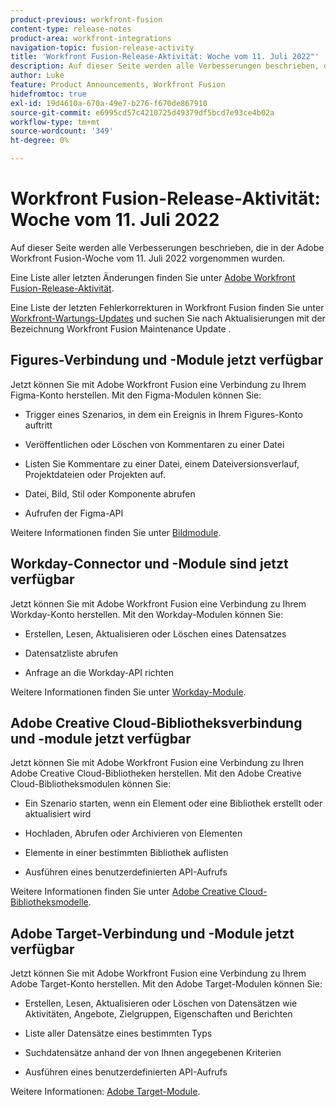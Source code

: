 ```yaml
---
product-previous: workfront-fusion
content-type: release-notes
product-area: workfront-integrations
navigation-topic: fusion-release-activity
title: 'Workfront Fusion-Release-Aktivität: Woche vom 11. Juli 2022"'
description: Auf dieser Seite werden alle Verbesserungen beschrieben, die in der Adobe Workfront Fusion-Woche vom 11. Juli 2022 vorgenommen wurden.
author: Luke
feature: Product Announcements, Workfront Fusion
hidefromtoc: true
exl-id: 19d4610a-670a-49e7-b276-f670de867910
source-git-commit: e6995cd57c4210725d49379df5bcd7e93ce4b02a
workflow-type: tm+mt
source-wordcount: '349'
ht-degree: 0%

---
```


# Workfront Fusion-Release-Aktivität: Woche vom 11. Juli 2022

Auf dieser Seite werden alle Verbesserungen beschrieben, die in der Adobe Workfront Fusion-Woche vom 11. Juli 2022 vorgenommen wurden.

Eine Liste aller letzten Änderungen finden Sie unter [Adobe Workfront Fusion-Release-Aktivität](../../../product-announcements/product-releases/fusion-release-activity/fusion-release-activity.md).

Eine Liste der letzten Fehlerkorrekturen in Workfront Fusion finden Sie unter [Workfront-Wartungs-Updates](https://experienceleague.adobe.com/docs/workfront-known-issues/releases/current-updates.html) und suchen Sie nach Aktualisierungen mit der Bezeichnung Workfront Fusion Maintenance Update .

## Figures-Verbindung und -Module jetzt verfügbar

Jetzt können Sie mit Adobe Workfront Fusion eine Verbindung zu Ihrem Figma-Konto herstellen. Mit den Figma-Modulen können Sie:

* Trigger eines Szenarios, in dem ein Ereignis in Ihrem Figures-Konto auftritt

* Veröffentlichen oder Löschen von Kommentaren zu einer Datei

* Listen Sie Kommentare zu einer Datei, einem Dateiversionsverlauf, Projektdateien oder Projekten auf.

* Datei, Bild, Stil oder Komponente abrufen

* Aufrufen der Figma-API


Weitere Informationen finden Sie unter [Bildmodule](../../../workfront-fusion/apps-and-their-modules/figma-modules.md).

## Workday-Connector und -Module sind jetzt verfügbar

Jetzt können Sie mit Adobe Workfront Fusion eine Verbindung zu Ihrem Workday-Konto herstellen. Mit den Workday-Modulen können Sie:

* Erstellen, Lesen, Aktualisieren oder Löschen eines Datensatzes

* Datensatzliste abrufen

* Anfrage an die Workday-API richten


Weitere Informationen finden Sie unter [Workday-Module](../../../workfront-fusion/apps-and-their-modules/workday-modules.md).

## Adobe Creative Cloud-Bibliotheksverbindung und -module jetzt verfügbar

Jetzt können Sie mit Adobe Workfront Fusion eine Verbindung zu Ihren Adobe Creative Cloud-Bibliotheken herstellen. Mit den Adobe Creative Cloud-Bibliotheksmodulen können Sie:

* Ein Szenario starten, wenn ein Element oder eine Bibliothek erstellt oder aktualisiert wird

* Hochladen, Abrufen oder Archivieren von Elementen

* Elemente in einer bestimmten Bibliothek auflisten

* Ausführen eines benutzerdefinierten API-Aufrufs


Weitere Informationen finden Sie unter [Adobe Creative Cloud-Bibliotheksmodelle](../../../workfront-fusion/apps-and-their-modules/creative-cloud-libraries-modules.md).

## Adobe Target-Verbindung und -Module jetzt verfügbar

Jetzt können Sie mit Adobe Workfront Fusion eine Verbindung zu Ihrem Adobe Target-Konto herstellen. Mit den Adobe Target-Modulen können Sie:

* Erstellen, Lesen, Aktualisieren oder Löschen von Datensätzen wie Aktivitäten, Angebote, Zielgruppen, Eigenschaften und Berichten

* Liste aller Datensätze eines bestimmten Typs

* Suchdatensätze anhand der von Ihnen angegebenen Kriterien

* Ausführen eines benutzerdefinierten API-Aufrufs


Weitere Informationen: [Adobe Target-Module](../../../workfront-fusion/apps-and-their-modules/adobe-target-modules.md).
